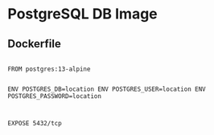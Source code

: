 # PostgreSQL DB Image

## Dockerfile

<code>
FROM postgres:13-alpine

ENV POSTGRES_DB=location
ENV POSTGRES_USER=location
ENV POSTGRES_PASSWORD=location

EXPOSE 5432/tcp
</code>